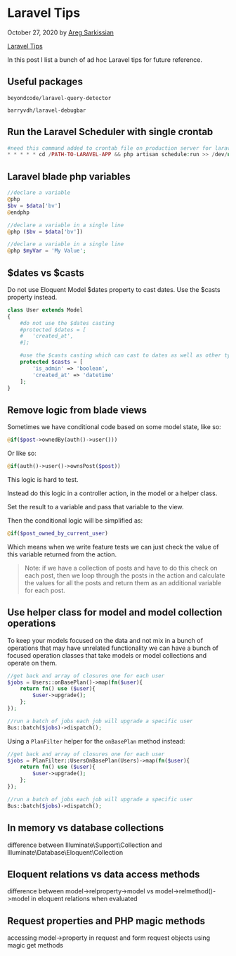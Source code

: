# Laravel Tips

October 27, 2020 by [Areg Sarkissian](https://aregsar.com/about)

[Laravel Tips](https://aregsar.com/blog/2020/laravel-tips)

In this post I list a bunch of ad hoc Laravel tips for future reference.

## Useful packages

`beyondcode/laravel-query-detector`

`barryvdh/laravel-debugbar`

## Run the Laravel Scheduler with single crontab

```php
#need this command added to crontab file on production server for laravel scheduler to run
* * * * * cd /PATH-TO-LARAVEL-APP && php artisan schedule:run >> /dev/null 2>&1
```

## Laravel blade php variables

```php
//declare a variable
@php
$bv = $data['bv']
@endphp

//declare a variable in a single line
@php ($bv = $data['bv'])

//declare a variable in a single line
@php $myVar = 'My Value';
```

## $dates vs $casts

Do not use Eloquent Model $dates property to cast dates. Use the $casts property instead.

```php
class User extends Model
{
    #do not use the $dates casting
    #protected $dates = [
    #   'created_at',
    #];

    #use the $casts casting which can cast to dates as well as other types
    protected $casts = [
        'is_admin' => 'boolean',
        'created_at' => 'datetime'
    ];
}
```

## Remove logic from blade views

Sometimes we have conditional code based on some model state, like so:

```php
@if($post->ownedBy(auth()->user()))
```

Or like so:

```php
@if(auth()->user()->ownsPost($post))
```

This logic is hard to test.

Instead do this logic in a controller action, in the model or a helper class.

Set the result to a variable and pass that variable to the view.

Then the conditional logic will be simplified as:

```php
@if($post_owned_by_current_user)
```

Which means when we write feature tests we can just check the value of this variable returned from the action.

> Note: if we have a collection of posts and have to do this check on each post, then we loop through the posts in the action and calculate the values for all the posts and return them as an additional variable for each post.

## Use helper class for model and model collection operations

To keep your models focused on the data and not mix in a bunch of operations that may have unrelated functionality we can have a bunch of focused operation classes that take models or model collections and operate on them.

```php
//get back and array of closures one for each user
$jobs = Users::onBasePlan()->map(fn($user){
    return fn() use ($user){
        $user->upgrade();
    };
});

//run a batch of jobs each job will upgrade a specific user
Bus::batch($jobs)->dispatch();
```

Using a `PlanFilter` helper for the `onBasePlan` method instead:

```php
//get back and array of closures one for each user
$jobs = PlanFilter::UsersOnBasePlan(Users)->map(fn($user){
    return fn() use ($user){
        $user->upgrade();
    };
});

//run a batch of jobs each job will upgrade a specific user
Bus::batch($jobs)->dispatch();
```

## In memory vs database collections

difference between Illuminate\Support\Collection and Illuminate\Database\Eloquent\Collection

## Eloquent relations vs data access methods

difference between model->relproperty->model vs model->relmethod()->model in eloquent relations when evaluated

## Request properties and PHP magic methods

accessing model->property in request and form request objects using magic get methods

